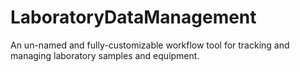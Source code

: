 # LaboratoryDataManagement

An un-named and fully-customizable workflow tool for tracking and managing laboratory samples and equipment.
